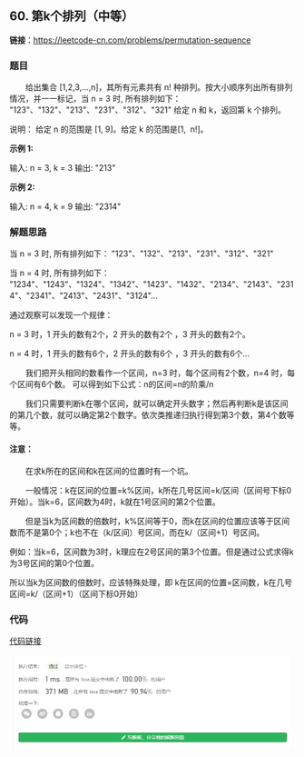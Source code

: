 ## 60. 第k个排列（中等）

**链接**：https://leetcode-cn.com/problems/permutation-sequence

### 题目

&emsp;&emsp;给出集合 [1,2,3,…,n]，其所有元素共有 n! 种排列。按大小顺序列出所有排列情况，并一一标记，当 n = 3 时, 所有排列如下：
"123"、"132"、"213"、"231"、"312"、"321" 给定 n 和 k，返回第 k 个排列。

说明：
给定 n 的范围是 [1, 9]。给定 k 的范围是[1,  n!]。

**示例 1:**

输入: n = 3, k = 3
输出: "213"

**示例 2:**

输入: n = 4, k = 9
输出: "2314"

### 解题思路

当 n = 3 时, 所有排列如下： "123"、"132"、"213"、"231"、"312"、"321" 

当 n = 4 时, 所有排列如下： "1234"、"1243"、"1324"、"1342"、"1423"、"1432"、"2134"、"2143"、"2314"、"2341"、"2413"、"2431"、"3124"... 

通过观察可以发现一个规律：

n = 3 时，1 开头的数有2个，2 开头的数有2个 ，3 开头的数有2个。

n = 4 时，1 开头的数有6个，2 开头的数有6个 ，3 开头的数有6个...

&emsp;&emsp;我们把开头相同的数看作一个区间，n=3 时，每个区间有2个数，n=4 时，每个区间有6个数。
可以得到如下公式：n的区间=n的阶乘/n

&emsp;&emsp;我们只需要判断k在哪个区间，就可以确定开头数字；然后再判断k是该区间的第几个数，就可以确定第2个数字。依次类推递归执行得到第3个数，第4个数等等。

#### 注意：
&emsp;&emsp;在求k所在的区间和k在区间的位置时有一个坑。
 
&emsp;&emsp;一般情况：k在区间的位置=k%区间，k所在几号区间=k/区间（区间号下标0开始）。当k=6，区间数为4时，k就在1号区间的第2个位置。

&emsp;&emsp;但是当k为区间数的倍数时，k%区间等于0，而k在区间的位置应该等于区间数而不是第0个；k也不在（k/区间）号区间，而在k/（区间+1）号区间。

例如：当k=6，区间数为3时，k理应在2号区间的第3个位置。但是通过公式求得k为3号区间的第0个位置。

所以当k为区间数的倍数时，应该特殊处理，即 k在区间的位置=区间数，k在几号区间=k/（区间+1）（区间下标0开始）

### 代码

[代码链接](Solution.java)

![提交记录](60.png)